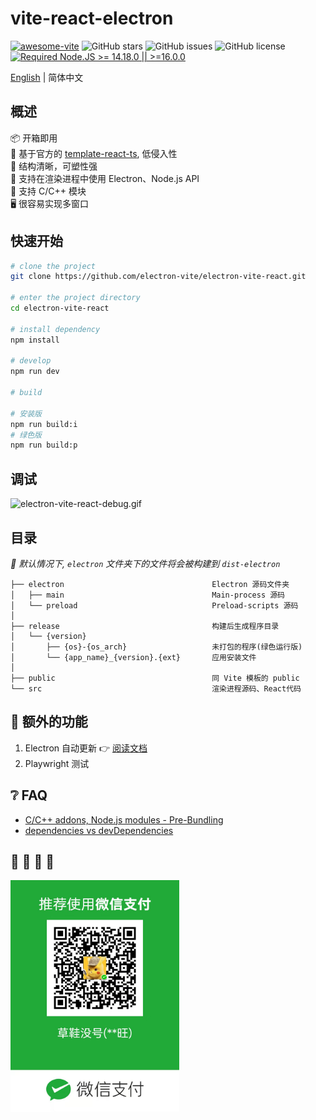 # vite-react-electron

[![awesome-vite](https://awesome.re/mentioned-badge.svg)](https://github.com/vitejs/awesome-vite)
![GitHub stars](https://img.shields.io/github/stars/caoxiemeihao/vite-react-electron?color=fa6470)
![GitHub issues](https://img.shields.io/github/issues/caoxiemeihao/vite-react-electron?color=d8b22d)
![GitHub license](https://img.shields.io/github/license/caoxiemeihao/vite-react-electron)
[![Required Node.JS >= 14.18.0 || >=16.0.0](https://img.shields.io/static/v1?label=node&message=14.18.0%20||%20%3E=16.0.0&logo=node.js&color=3f893e)](https://nodejs.org/about/releases)

[English](README.md) | 简体中文

## 概述

📦 开箱即用  
🎯 基于官方的 [template-react-ts](https://github.com/vitejs/vite/tree/main/packages/create-vite/template-react-ts), 低侵入性  
🌱 结构清晰，可塑性强  
💪 支持在渲染进程中使用 Electron、Node.js API  
🔩 支持 C/C++ 模块  
🖥 很容易实现多窗口  

## 快速开始

```sh
# clone the project
git clone https://github.com/electron-vite/electron-vite-react.git

# enter the project directory
cd electron-vite-react

# install dependency
npm install

# develop
npm run dev

# build

# 安装版
npm run build:i
# 绿色版
npm run build:p
```


## 调试

![electron-vite-react-debug.gif](/electron-vite-react-debug.gif)

## 目录

*🚨 默认情况下, `electron` 文件夹下的文件将会被构建到 `dist-electron`*

```tree
├── electron                                 Electron 源码文件夹
│   ├── main                                 Main-process 源码
│   └── preload                              Preload-scripts 源码
│
├── release                                  构建后生成程序目录
│   └── {version}
│       ├── {os}-{os_arch}                   未打包的程序(绿色运行版)
│       └── {app_name}_{version}.{ext}       应用安装文件
│
├── public                                   同 Vite 模板的 public
└── src                                      渲染进程源码、React代码
```

<!--
## 🚨 这需要留神

默认情况下，该模板在渲染进程中集成了 Node.js，如果你不需要它，你只需要删除下面的选项. [因为它会修改 Vite 默认的配置](https://github.com/electron-vite/vite-plugin-electron-renderer#config-presets-opinionated).

```diff
# vite.config.ts

export default {
  plugins: [
    ...
-   // Use Node.js API in the Renderer-process
-   renderer({
-     nodeIntegration: true,
-   }),
    ...
  ],
}
```
-->

## 🔧 额外的功能

1. Electron 自动更新 👉 [阅读文档](src/components/update/README.zh-CN.md)
2. Playwright 测试

## ❔ FAQ

- [C/C++ addons, Node.js modules - Pre-Bundling](https://github.com/electron-vite/vite-plugin-electron-renderer#dependency-pre-bundling)
- [dependencies vs devDependencies](https://github.com/electron-vite/vite-plugin-electron-renderer#dependencies-vs-devdependencies)

## 🍵 🍰 🍣 🍟

<img width="270" src="https://github.com/caoxiemeihao/blog/blob/main/assets/$qrcode/$.png?raw=true">
